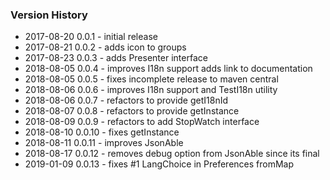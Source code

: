 ### Version History
* 2017-08-20 0.0.1 - initial release
* 2017-08-21 0.0.2 - adds icon to groups
* 2017-08-23 0.0.3 - adds Presenter interface
* 2018-08-05 0.0.4 - improves I18n support adds link to documentation
* 2018-08-05 0.0.5 - fixes incomplete release to maven central
* 2018-08-06 0.0.6 - improves I18n support and TestI18n utility
* 2018-08-06 0.0.7 - refactors to provide getI18nId
* 2018-08-07 0.0.8 - refactors to provide getInstance
* 2018-08-09 0.0.9 - refactors to add StopWatch interface
* 2018-08-10 0.0.10 - fixes getInstance
* 2018-08-11 0.0.11 - improves JsonAble
* 2018-08-17 0.0.12 - removes debug option from JsonAble since its final
* 2019-01-09 0.0.13 - fixes #1 LangChoice in Preferences fromMap
